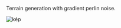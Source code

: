 Terrain generation with gradient perlin noise.

![kép](https://github.com/user-attachments/assets/29853a90-160d-4874-98c2-948c7acfe394)
